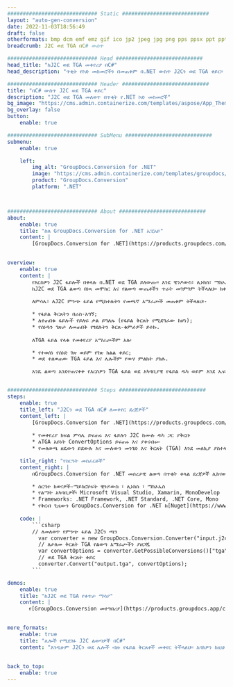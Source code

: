 ```yaml
---
############################# Static ############################
layout: "auto-gen-conversion"
date: 2022-11-03T18:56:49
draft: false
otherformats: bmp dcm emf emz gif ico jp2 jpeg jpg png pps ppsx ppt pptx psb psd svg svgz tga tif tiff webp wmf wmz
breadcrumb: J2C ወደ TGA በC# ውስጥ

############################# Head ############################
head_title: "ከJ2C ወደ TGA መቀየሪያ በC#"
head_description: "ጥቂት የኮድ መስመሮችን በመጠቀም በ.NET ውስጥ J2Cን ወደ TGA ቀይር። ከ160 በላይ የፋይል ቅርጸቶችን ለመቀየር የGroupDocs Document Conversion API ተጠቀም።"

############################# Header ############################
title: "በC# ውስጥ J2C ወደ TGA ቀይር"
description: "J2C ወደ TGA መለወጥ በጥቂት የ.NET ኮድ መስመሮች"
bg_image: "https://cms.admin.containerize.com/templates/aspose/App_Themes/V3/images/bg/header1.png"
bg_overlay: false
button:
    enable: true

############################# SubMenu ############################
submenu:
    enable: true

    left:
        img_alt: "GroupDocs.Conversion for .NET"
        image: "https://cms.admin.containerize.com/templates/groupdocs/images/product-logos/90x90-noborder/groupdocs-conversion-net.png"
        product: "GroupDocs.Conversion"
        platform: ".NET"



############################# About ############################
about:
    enable: true
    title: "ስለ GroupDocs.Conversion for .NET ኤፒአይ"
    content: |
        [GroupDocs.Conversion for .NET](https://products.groupdocs.com/conversion/net/) የማይክሮሶፍት ዎርድን፣ ኤክሴልን፣ ፓወር ፖይንት፣ ፒዲኤፍ፣ ቪዚዮ እና ሌሎች ቅርጸቶችን ለመቀየር ጥቅም ላይ ሊውል ይችላል። GroupDocs.Conversion ከፍተኛ አፈጻጸም በሚያስፈልግበት ለኋላ-መጨረሻ እና ውስጣዊ ስርዓቶች ተስማሚ የሆነ ራሱን የቻለ ኤፒአይ ነው። እንደ Microsoft ወይም Open Office ባሉ ሶፍትዌሮች ላይ የተመካ አይደለም.
    

overview:
    enable: true
    content: |
        የእርስዎን J2C ፋይሎች በቀላሉ በ.NET ወደ TGA ይለውጡ። እንደ ዊንዶውስ፣ ሊኑክስ፣ ማክኦኤስ ባሉ በማንኛውም የመሳሪያ ስርዓት ላይ ሁለት የC# ኮድ መስመሮችን መጠቀም ይችላሉ።
        ከJ2C ወደ TGA ልወጣ በነጻ መሞከር እና የልወጣ ውጤቶችን ጥራት መገምገም ትችላለህ። ከቀላል የፋይል ልወጣ ሁኔታዎች ጋር ምንጭ J2C ፋይልን ለመጫን እና ውጤቱን TGAን ለማስቀመጥ ተጨማሪ የላቁ አማራጮችን መሞከር ትችላለህ። 
        
        ለምሳሌ፣ ለJ2C ምንጭ ፋይል የሚከተሉትን የመጫኛ አማራጮች መጠቀም ትችላለህ፡-

        * የፋይል ቅርጸትን በራስ-አግኝ;
        * ለተጠበቁ ፋይሎች የይለፍ ቃል ይግለጹ (የፋይል ቅርጸት የሚደግፈው ከሆነ);
        * የሰነዱን ገጽታ ለመጠበቅ የጎደሉትን ቅርጸ-ቁምፊዎች ይተኩ.
        
        ለTGA ፋይል የላቁ የመቀየሪያ አማራጮችም አሉ፡

        * የተወሰነ የሰነድ ገጽ ወይም የገጽ ክልል ቀይር;
        * ወደ ተለወጠው TGA ፋይል እና ሌሎችም የውሃ ምልክት ያክሉ.

        አንዴ ልወጣ እንደተጠናቀቀ የእርስዎን TGA ፋይል ወደ አካባቢያዊ የፋይል ዱካ ወይም እንደ ኤፍቲፒ፣ Amazon S3፣ Google Drive፣ Dropbox ወዘተ የመሳሰሉ የሶስተኛ ወገን ማከማቻ ማስቀመጥ ይችላሉ። እባክዎን ያስተውሉ - J2Cን ወደ {{ ለመቀየር ምንም ተጨማሪ ሶፍትዌር መጫን አያስፈልግም - እንደ MS Office፣ Open Office፣ Adobe Acrobat Reader ወዘተ።


############################# Steps ############################
steps:
    enable: true
    title_left: "J2Cን ወደ TGA በC# ለመቀየር ደረጃዎች"
    content_left: |
        [GroupDocs.Conversion for .NET](https://products.groupdocs.com/conversion/net/) ገንቢዎች የJ2C ፋይልን ወደ TGA በጥቂት የኮድ መስመሮች እንዲቀይሩት ቀላል ያደርገዋል።
        
        * የመቀየሪያ ክፍል ምሳሌ ይፍጠሩ እና ፋይሉን J2C ከሙሉ ዱካ ጋር ያቅርቡ
        * ለTGA አይነት ConvertOptions ይፍጠሩ እና ያቀናብሩ።
        * የመለወጫ ዘዴውን ይደውሉ እና ሙሉውን መንገድ እና ቅርጸት (TGA) እንደ መለኪያ ያስተላልፉ

    title_right: "የስርዓት መስፈርቶች"
    content_right: |
        በGroupDocs.Conversion for .NET መሰረታዊ ልወጣ በጥቂት ቀላል ደረጃዎች ሊከናወን ይችላል። የእኛ ኤፒአይዎች በሁሉም ዋና መድረኮች እና ኦፕሬቲንግ ሲስተሞች ላይ ይደገፋሉ። ከዚህ በታች ያለውን ኮድ ከመፈፀምዎ በፊት የሚከተሉት ቅድመ ሁኔታዎች በስርዓትዎ ላይ መጫኑን ያረጋግጡ።

        * ስርዓተ ክወናዎች-ማይክሮሶፍት ዊንዶውስ ፣ ሊኑክስ ፣ ማክኦኤስ
        * የልማት አካባቢዎች፡ Microsoft Visual Studio, Xamarin, MonoDevelop
        * Frameworks: .NET Framework, .NET Standard, .NET Core, Mono
        * የቅርብ ጊዜውን GroupDocs.Conversion for .NET ከ[Nuget](https://www.nuget.org/packages/groupdocs.conversion) ያግኙ
         
    code: |
        ```csharp    
        // ለመለወጥ የምንጭ ፋይል J2Cን ጫን
          var converter = new GroupDocs.Conversion.Converter("input.j2c");
          // ለታለመ ቅርጸት TGA የልወጣ አማራጮችን ያዘጋጁ
          var convertOptions = converter.GetPossibleConversions()["tga"].ConvertOptions;
          // ወደ TGA ቅርጸት ቀይር
          converter.Convert("output.tga", convertOptions);
        ```

demos:
    enable: true
    title: "ከJ2C ወደ TGA የቀጥታ ማሳያ"
    content: |
       የ[GroupDocs.Conversion መተግበሪያ](https://products.groupdocs.app/conversion/family) ድር ጣቢያን በመጎብኘት J2Cን ወደ TGA ቀይር። የመስመር ላይ ማሳያ የሚከተሉትን ጥቅሞች አሉት
          

more_formats:
    enable: true
    title: "ሌሎች የሚደገፉ J2C ልወጣዎች በC#"
    content: "እንዲሁም J2Cን ወደ ሌሎች ብዙ የፋይል ቅርጸቶች መቀየር ትችላለህ። እባክዎን ከዚህ በታች ያለውን ዝርዝር ይመልከቱ።"
       
       
back_to_top:
    enable: true
---
```

